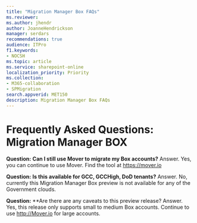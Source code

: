 ```yaml
---
title: "Migration Manager Box FAQs"
ms.reviewer: 
ms.author: jhendr
author: JoanneHendrickson
manager: serdars
recommendations: true
audience: ITPro
f1.keywords:
- NOCSH
ms.topic: article
ms.service: sharepoint-online
localization_priority: Priority
ms.collection: 
- M365-collaboration
- SPMigration
search.appverid: MET150
description: Migration Manager Box FAQs
---
```


# Frequently Asked Questions: Migration Manager BOX

**Question:**   **Can I still use Mover to migrate my Box accounts?**
Answer.  Yes, you can continue to use Mover.  Find the tool at https://mover.io
</br>

**Question:**  **Is this available for GCC, GCCHigh, DoD tenants?**
Answer.  No, currently this Migration Manager Box preview is not available for any of the Government clouds.
</br>

**Question:** **Are there are any caveats to this preview release? 
Answer.  Yes, this release only supports small to medium Box accounts.  Continue to use http://Mover.io for large accounts.